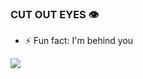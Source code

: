 ### CUT OUT EYES 👁



- ⚡ Fun fact: I'm behind you




<img src="https://count.getloli.com/get/@ТВОЙ_НИК?theme=rule34"/>
